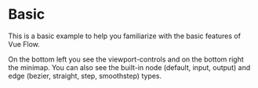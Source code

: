 # Basic

This is a basic example to help you familiarize with the basic features of Vue Flow. 

On the bottom left you see the viewport-controls and on the bottom right the minimap.
You can also see the built-in node (default, input, output) and edge (bezier, straight, step, smoothstep) types.

<div class="mt-6">
  <Repl example="basic"></Repl>
</div>

